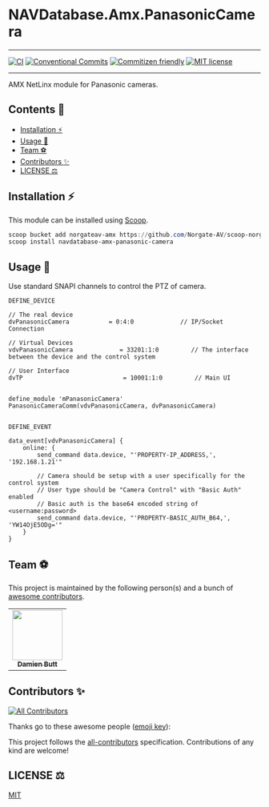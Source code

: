 # NAVDatabase.Amx.PanasonicCamera

<!-- <div align="center">
 <img src="./" alt="logo" width="200" />
</div> -->

---

[![CI](https://github.com/Norgate-AV/NAVDatabase.Amx.PanasonicCamera/actions/workflows/main.yml/badge.svg)](https://github.com/Norgate-AV/NAVDatabase.Amx.PanasonicCamera/actions/workflows/main.yml)
[![Conventional Commits](https://img.shields.io/badge/Conventional%20Commits-1.0.0-%23FE5196?logo=conventionalcommits&logoColor=white)](https://conventionalcommits.org)
[![Commitizen friendly](https://img.shields.io/badge/commitizen-friendly-brightgreen.svg)](http://commitizen.github.io/cz-cli/)
[![MIT license](https://img.shields.io/badge/License-MIT-blue.svg)](LICENSE)

---

AMX NetLinx module for Panasonic cameras.

## Contents :book:

<!-- START doctoc generated TOC please keep comment here to allow auto update -->
<!-- DON'T EDIT THIS SECTION, INSTEAD RE-RUN doctoc TO UPDATE -->

-   [Installation :zap:](#installation-zap)
-   [Usage :rocket:](#usage-rocket)
-   [Team :soccer:](#team-soccer)
-   [Contributors :sparkles:](#contributors-sparkles)
-   [LICENSE :balance_scale:](#license-balance_scale)

<!-- END doctoc generated TOC please keep comment here to allow auto update -->

## Installation :zap:

This module can be installed using [Scoop](https://scoop.sh/).

```powershell
scoop bucket add norgateav-amx https://github.com/Norgate-AV/scoop-norgateav-amx
scoop install navdatabase-amx-panasonic-camera
```

## Usage :rocket:

Use standard SNAPI channels to control the PTZ of camera.

```netlinx
DEFINE_DEVICE

// The real device
dvPanasonicCamera           = 0:4:0             // IP/Socket Connection

// Virtual Devices
vdvPanasonicCamera             = 33201:1:0         // The interface between the device and the control system

// User Interface
dvTP                            = 10001:1:0         // Main UI


define_module 'mPanasonicCamera' PanasonicCameraComm(vdvPanasonicCamera, dvPanasonicCamera)


DEFINE_EVENT

data_event[vdvPanasonicCamera] {
    online: {
        send_command data.device, "'PROPERTY-IP_ADDRESS,', '192.168.1.21'"

        // Camera should be setup with a user specifically for the control system
        // User type should be "Camera Control" with "Basic Auth" enabled
        // Basic auth is the base64 encoded string of <username:password>
        send_command data.device, "'PROPERTY-BASIC_AUTH_B64,', 'YW14OjE5ODg='"
    }
}

```

## Team :soccer:

This project is maintained by the following person(s) and a bunch of [awesome contributors](https://github.com/Norgate-AV/NAVDatabase.Amx.PanasonicCamera/graphs/contributors).

<table>
  <tr>
    <td align="center"><a href="https://github.com/damienbutt"><img src="https://avatars.githubusercontent.com/damienbutt?v=4?s=100" width="100px;" alt=""/><br /><sub><b>Damien Butt</b></sub></a><br /></td>
  </tr>
</table>

## Contributors :sparkles:

<!-- ALL-CONTRIBUTORS-BADGE:START - Do not remove or modify this section -->

[![All Contributors](https://img.shields.io/badge/all_contributors-1-orange.svg?style=flat-square)](#contributors-)

<!-- ALL-CONTRIBUTORS-BADGE:END -->

Thanks go to these awesome people ([emoji key](https://allcontributors.org/docs/en/emoji-key)):

<!-- ALL-CONTRIBUTORS-LIST:START - Do not remove or modify this section -->
<!-- prettier-ignore-start -->
<!-- markdownlint-disable -->

<!-- markdownlint-restore -->
<!-- prettier-ignore-end -->

<!-- ALL-CONTRIBUTORS-LIST:END -->

This project follows the [all-contributors](https://allcontributors.org) specification.
Contributions of any kind are welcome!

## LICENSE :balance_scale:

[MIT](LICENSE)
